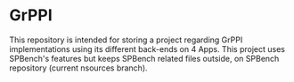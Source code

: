 # GrPPI

This repository is intended for storing a project regarding GrPPI implementations using its different back-ends on 4 Apps. This project uses SPBench's features but keeps SPBench related files outside, on SPBench repository (current nsources branch).